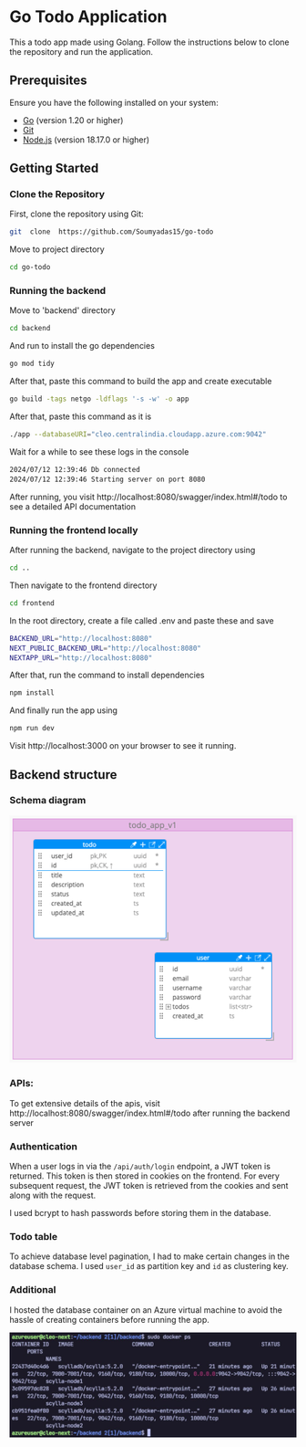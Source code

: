 
# Go Todo Application

  

This a todo app made using Golang. Follow the instructions below to clone the repository and run the application.

  

## Prerequisites

  

Ensure you have the following installed on your system:

- [Go](https://golang.org/dl/) (version 1.20 or higher)
- [Git](https://git-scm.com/)
- [Node.js](https://nodejs.org/en) (version 18.17.0 or higher)

  

## Getting Started

  

### Clone the Repository

  

First, clone the repository using Git:

 
```sh
git  clone  https://github.com/Soumyadas15/go-todo
```

Move to project directory
```sh
cd go-todo
```

### Running the backend

Move to 'backend' directory
```sh
cd backend
```

And run to install the go dependencies
```sh
go mod tidy
```

After that, paste this command to build the app and create executable
```sh
go build -tags netgo -ldflags '-s -w' -o app
```
After that, paste this command as it is
```sh
./app --databaseURI="cleo.centralindia.cloudapp.azure.com:9042"
```

Wait for a while to see these logs in the console
```sh
2024/07/12 12:39:46 Db connected
2024/07/12 12:39:46 Starting server on port 8080
```

After running, you visit http://localhost:8080/swagger/index.html#/todo to see a detailed API documentation

### Running the frontend locally

After running the backend, navigate to the project directory using
```sh
cd ..
```
Then navigate to the frontend directory
```sh
cd frontend
```

In the root directory, create a file called .env and paste these and save
```sh
BACKEND_URL="http://localhost:8080"
NEXT_PUBLIC_BACKEND_URL="http://localhost:8080"
NEXTAPP_URL="http://localhost:8080"
```
After that, run the command to install dependencies
```sh
npm install
```
And finally run the app using
```sh
npm run dev
```

Visit http://localhost:3000 on your browser to see it running.

## Backend structure

### Schema diagram

![image](./db%20schema.png)

### APIs:

To get extensive details of the apis, visit http://localhost:8080/swagger/index.html#/todo after running the backend server

### Authentication

When a user logs in via the `/api/auth/login` endpoint, a JWT token is returned. This token is then stored in cookies on the frontend. For every subsequent request, the JWT token is retrieved from the cookies and sent along with the request.

I used bcrypt to hash passwords before storing them in the database.

### Todo table

To achieve database level pagination, I had to make certain changes in the database schema. I used `user_id` as partition key and `id` as clustering key. 

### Additional

I hosted the database container on an Azure virtual machine to avoid the hassle of creating containers before running the app.

![image](./hosted.png)